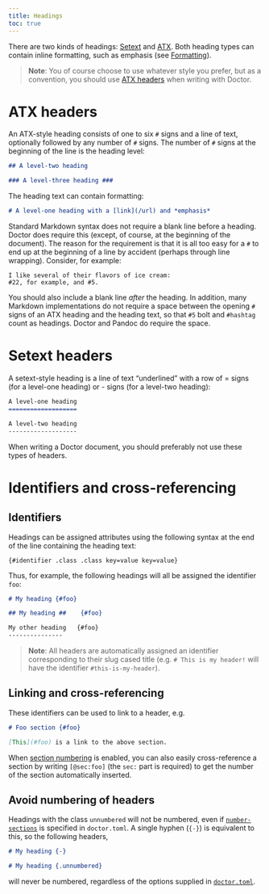 ```yaml
---
title: Headings
toc: true
---
```


There are two kinds of headings: [Setext](#setext-headers) and [ATX](#atx-headers). Both heading types can contain inline formatting, such as emphasis (see [Formatting](formatting)).

> **Note**: You of course choose to use whatever style you prefer, but as a convention, you should use [ATX headers](#atx-headers) when writing with Doctor.

# ATX headers

An ATX-style heading consists of one to six `#` signs and a line of text, optionally followed by any number of `#` signs. The number of `#` signs at the beginning of the line is the heading level:

```markdown
## A level-two heading

### A level-three heading ###
```

The heading text can contain formatting:

```markdown
# A level-one heading with a [link](/url) and *emphasis*
```

Standard Markdown syntax does not require a blank line before a heading. Doctor does require this (except, of course, at the beginning of the document). The reason for the requirement is that it is all too easy for a `#` to end up at the beginning of a line by accident (perhaps through line wrapping). Consider, for example:

```
I like several of their flavors of ice cream:
#22, for example, and #5.
```

You should also include a blank line *after* the heading. In addition, many Markdown implementations do not require a space between the opening `#` signs of an ATX heading and the heading text, so that `#5` bolt and `#hashtag` count as headings. Doctor and Pandoc do require the space.

# Setext headers

A setext-style heading is a line of text “underlined” with a row of = signs (for a level-one heading) or - signs (for a level-two heading):

```markdown
A level-one heading
===================

A level-two heading
-------------------
```

When writing a Doctor document, you should preferably not use these types of headers.

# Identifiers and cross-referencing

## Identifiers

Headings can be assigned attributes using the following syntax at the end of the line containing the heading text:

    {#identifier .class .class key=value key=value}

Thus, for example, the following headings will all be assigned the identifier `foo`:

```markdown
# My heading {#foo}

## My heading ##    {#foo}

My other heading   {#foo}
---------------
```

> **Note**: All headers are automatically assigned an identifier corresponding to their slug cased title (e.g. `# This is my header!` will have the identifier `#this-is-my-header`).

## Linking and cross-referencing

These identifiers can be used to link to a header, e.g.

```markdown
# Foo section {#foo}

[This](#foo) is a link to the above section.
```

When [section numbering](config#number-sections) is enabled, you can also easily cross-reference a section by writing `[@sec:foo]` (the `sec:` part is required) to get the number of the section automatically inserted.

## Avoid numbering of headers

Headings with the class `unnumbered` will not be numbered, even if [`number-sections`](config#number-sections) is specified in `doctor.toml`. A single hyphen (`{-}`) is equivalent to this, so the following headers,

```markdown
# My heading {-}

# My heading {.unnumbered}
```

will never be numbered, regardless of the options supplied in [`doctor.toml`](config).
